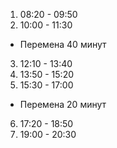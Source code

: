1. 08:20 - 09:50  
2. 10:00 - 11:30  
* Перемена 40 минут  
3. 12:10 - 13:40  
4. 13:50 - 15:20  
5. 15:30 - 17:00  
* Перемена 20 минут  
6. 17:20 - 18:50  
7. 19:00 - 20:30  